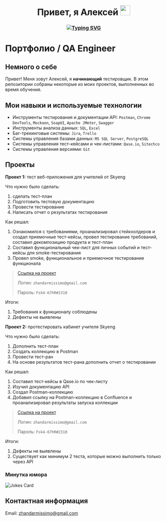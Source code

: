 <h1 align="center">Привет, я Алексей</a> 
<img src="https://github.com/blackcater/blackcater/raw/main/images/Hi.gif" height="32"/></h1>
<h3 align="center"> <a href="https://git.io/typing-svg"><img src="https://readme-typing-svg.demolab.com?font=Fira+Code&size=19&duration=4500&pause=1000&color=18D216&background=CEBCC700&center=true&vCenter=true&width=777&height=33&lines=Начинающий+инженер+по+тестированию%2C+студент+и+просто+хороший+человек" alt="Typing SVG" /></a>


# Портфолио / QA Engineer
## Немного о себе
Привет! Меня зовут Алексей, я **начинающий** тестировщик.
В этом репозитории собраны некоторые из моих проектов, выполненных во время обучения.

## Мои навыки и используемые технологии
- Инструменты тестирования и документации API: `Postman`, `Chrome DevTools`, `Mockoon`, `SoapUI`, `Apache JMeter`, `Swagger`
- Инструменты анализа данных: `SQL`, `Excel`
- Баг-трекинговые системы: `Jira`, `Trello`
- Системы управления базами данных: `MS SQL Server`, `PostgreSQL`
- Системы управления тест-кейсами и чек-листами: `Qase.io`, `Sitechco`
- Системы управления версиями: `Git`

## Проекты
**Проект 1:** тест веб-приложения для учителей от Skyeng

Что нужно было сделать: 
1. сделать тест-план
2. Подготовить тестовую документацию
3. Провести тестирование
4. Написать отчет о результатах тестирования

Как решал:
1. Ознакомился с требованиями, проанализировал стейкхолдеров и создал приемочные тест-кейсы, провел тестирование требований, составил декомпозицию продукта и тест-план
2. Составил функциональный чек-лист для личных событий и тест-кейсы для smoke-тестирования
3. Провел smoke, функциональное и приемочное тестирование функционала

>[Ссылка на проект](https://go-bug-report.atlassian.net/wiki/spaces/Coursach/pages/360449/1+2 "Курсовая работа")
>
>Логин: `zhandarmissimo@gmail.com`
>
>Пароль: `Fsk4-67hR#2310`

Итоги:
1. Требования к функционалу соблюдены
2. Дефекты не выявлены


**Проект 2:** протестировать кабинет учителя Skyeng

Что нужно было сделать:
1. Дополнить тест-план
2. Создать коллекцию в Postman
3. Провести тест-ран
4. На основе результатов тест-рана дополнить отчет о тестировании

Как решал:
1. Составил тест-кейсы в Qase.io по чек-листу
2. Изучил документацию API
3. Создал Postman-коллекцию
4. Добавил ссылку на Postman-коллекцию в Confluence и проанализировал результаты запуска коллекции

>[Ссылка на проект](https://go-bug-report.atlassian.net/wiki/spaces/Coursach/pages/360449/1+2 "Курсовая работа")
>
>Логин: `zhandarmissimo@gmail.com`
>
>Пароль: `Fsk4-67hR#2310`
>

Итоги:
1. Дефекты не выявлены
2. Существует как минимум 2 теста, которые можно выполнить только через API


### Минутка юмора
<img src="https://readme-jokes.vercel.app/api" alt="Jokes Card" />

## Контактная информация
Email: zhandarmissimo@gmail.com
